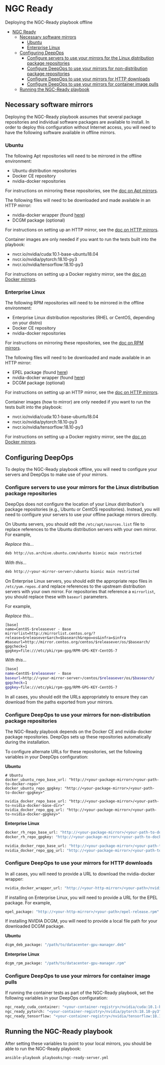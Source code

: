 # NGC Ready

Deploying the NGC-Ready playbook offline

- [NGC Ready](#ngc-ready)
  - [Necessary software mirrors](#necessary-software-mirrors)
    - [Ubuntu](#ubuntu)
    - [Enterprise Linux](#enterprise-linux)
  - [Configuring DeepOps](#configuring-deepops)
    - [Configure servers to use your mirrors for the Linux distribution package repositories](#configure-servers-to-use-your-mirrors-for-the-linux-distribution-package-repositories)
    - [Configure DeepOps to use your mirrors for non-distribution package repositories](#configure-deepops-to-use-your-mirrors-for-non-distribution-package-repositories)
    - [Configure DeepOps to use your mirrors for HTTP downloads](#configure-deepops-to-use-your-mirrors-for-http-downloads)
    - [Configure DeepOps to use your mirrors for container image pulls](#configure-deepops-to-use-your-mirrors-for-container-image-pulls)
  - [Running the NGC-Ready playbook](#running-the-ngc-ready-playbook)

## Necessary software mirrors

Deploying the NGC-Ready playbook assumes that several package repositories and individual software packages are available to install.
In order to deploy this configuration without Internet access, you will need to have the following software available in offline mirrors.

### Ubuntu

The following Apt repositories will need to be mirrored in the offline environment:

- Ubuntu distribution repositories
- Docker CE repository
- nvidia-docker repositories

For instructions on mirroring these repositories, see the [doc on Apt mirrors](./mirror-apt-repos.md).

The following files will need to be downloaded and made available in an HTTP mirror:

- nvidia-docker wrapper (found [here](https://raw.githubusercontent.com/NVIDIA/nvidia-docker/master/nvidia-docker))
- DCGM package (optional)

For instructions on setting up an HTTP mirror, see the [doc on HTTP mirrors](./mirror-http-files.md).

Container images are only needed if you want to run the tests built into the playbook:

- nvcr.io/nvidia/cuda:10.1-base-ubuntu18.04
- nvcr.io/nvidia/pytorch:18.10-py3
- nvcr.io/nvidia/tensorflow:18.10-py3

For instructions on setting up a Docker registry mirror, see the [doc on Docker mirrors](./mirror-docker-images.md).

### Enterprise Linux

The following RPM repositories will need to be mirrored in the offline environment:

- Enterprise Linux distribution repositories (RHEL or CentOS, depending on your distro)
- Docker CE repository
- nvidia-docker repositories

For instructions on mirroring these repositories, see the [doc on RPM mirrors](./mirror-rpm-repos.md).

The following files will need to be downloaded and made available in an HTTP mirror:

- EPEL package (found [here](https://fedoraproject.org/wiki/EPEL))
- nvidia-docker wrapper (found [here](https://raw.githubusercontent.com/NVIDIA/nvidia-docker/master/nvidia-docker))
- DCGM package (optional)

For instructions on setting up an HTTP mirror, see the [doc on HTTP mirrors](./mirror-http-files.md).

Container images (how to mirror) are only needed if you want to run the tests built into the playbook:

- nvcr.io/nvidia/cuda:10.1-base-ubuntu18.04
- nvcr.io/nvidia/pytorch:18.10-py3
- nvcr.io/nvidia/tensorflow:18.10-py3

For instructions on setting up a Docker registry mirror, see the [doc on Docker mirrors](./mirror-docker-images.md).

## Configuring DeepOps

To deploy the NGC-Ready playbook offline, you will need to configure your servers and DeepOps to make use of your mirrors.

### Configure servers to use your mirrors for the Linux distribution package repositories

DeepOps does not configure the location of your Linux distribution's package repositories (e.g., Ubuntu or CentOS repositories).
Instead, you will need to configure your servers to use your offline package mirrors directly.

On Ubuntu servers, you should edit the `/etc/apt/sources.list` file to replace references to the Ubuntu distribution servers with your own mirror.
For example,

_Replace this..._

```bash
deb http://us.archive.ubuntu.com/ubuntu bionic main restricted
```

_With this..._

```bash
deb http://<your-mirror-server>/ubuntu bionic main restricted
```

On Enterprise Linux servers, you should edit the appropriate repo files in `/etc/yum.repos.d` and replace references to the upstream distribution servers with your own mirror.
For repositories that reference a `mirrorlist`, you should replace these with `baseurl` parameters.

For example,

_Replace this..._

```
[base]
name=CentOS-$releasever - Base
mirrorlist=http://mirrorlist.centos.org/?release=$releasever&arch=$basearch&repo=os&infra=$infra
#baseurl=http://mirror.centos.org/centos/$releasever/os/$basearch/
gpgcheck=1
gpgkey=file:///etc/pki/rpm-gpg/RPM-GPG-KEY-CentOS-7
```

_With this..._

```bash
[base]
name=CentOS-$releasever - Base
baseurl=http://<your-mirror-server>/centos/$releasever/os/$basearch/
gpgcheck=1
gpgkey=file:///etc/pki/rpm-gpg/RPM-GPG-KEY-CentOS-7
```

In all cases, you should edit the URLs appropriately to ensure they can download from the paths exported from your mirrors.

### Configure DeepOps to use your mirrors for non-distribution package repositories

The NGC-Ready playbook depends on the Docker CE and nvidia-docker package repositories.
DeepOps sets up these repositories automatically during the installation.

To configure alternate URLs for these repositories, set the following variables in your DeepOps configuration:

**Ubuntu**

```
# Ubuntu
docker_ubuntu_repo_base_url: "http://<your-package-mirror>/<your-path-to-docker-repo>"
docker_ubuntu_repo_gpgkey: "http://<your-package-mirror>/<your-path-to-docker-gpgkey>"

nvidia_docker_repo_base_url: "http://<your-package-mirror>/<your-path-to-nvidia-docker-base-dir>"
nvidia_docker_repo_gpg_url: "http://<your-package-mirror>/<your-path-to-nvidia-docker-gpgkey>"
```

**Enterprise Linux**

```bash
docker_rh_repo_base_url: "http://<your-package-mirror>/<your-path-to-docker-repo>"
docker_rh_repo_gpgkey: "http://<your-package-mirror>/<your-path-to-docker-gpgkey>"

nvidia_docker_repo_base_url: "http://<your-package-mirror>/<your-path-to-nvidia-docker-base-dir>"
nvidia_docker_repo_gpg_url: "http://<your-package-mirror>/<your-path-to-nvidia-docker-gpgkey>"
```

### Configure DeepOps to use your mirrors for HTTP downloads

In all cases, you will need to provide a URL to download the nvidia-docker wrapper:

```bash
nvidia_docker_wrapper_url: "http://<your-http-mirror>/<your-path>/nvidia-docker"
```

If installing on Enterprise Linux, you will need to provide a URL for the EPEL package.
For example,

```bash
epel_package: "http://<your-http-mirror>/<your-path>/epel-release.rpm"
```

If installing NVIDIA DCGM, you will need to provide a local file path for your downloaded DCGM package.

**Ubuntu**

```bash
dcgm_deb_package: "/path/to/datacenter-gpu-manager.deb"
```

**Enterprise Linux**

```bash
dcgm_rpm_package: "/path/to/datacenter-gpu-manager.rpm"
```

### Configure DeepOps to use your mirrors for container image pulls

If running the container tests as part of the NGC-Ready playbook, set the following variables in your DeepOps configuration:

```bash
ngc_ready_cuda_container: "<your-container-registry>/nvidia/cuda:10.1-base-ubuntu18.04"
ngc_ready_pytorch: "<your-container-registry>/nvidia/pytorch:18.10-py3"
ngc_ready_tensorflow: "<your-container-registry>/nvidia/tensorflow:18.10-py3"
```

## Running the NGC-Ready playbook

After setting these variables to point to your local mirrors, you should be able to run the NGC-Ready playbook:

```bash
ansible-playbook playbooks/ngc-ready-server.yml
```
